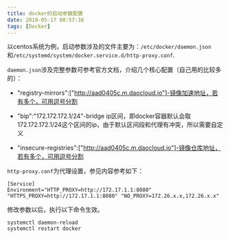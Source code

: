 ```yaml
---
title: docker的启动参数配置
date: 2018-05-17 08:57:16
tags: [Docker]
---
```


以centos系统为例，启动参数涉及的文件主要为：`/etc/docker/daemon.json`和`/etc/systemd/system/docker.service.d/http-proxy.conf`.

`daemon.json`涉及完整参数可参考官方文档，介绍几个核心配置（自己用的比较多的）：

- "registry-mirrors":["http://aad0405c.m.daocloud.io"]-镜像加速地址，若有多个，可用逗号分割

- "bip":"172.172.172.1/24"-bridge ip区间，即docker容器默认会取172.172.172.1/24这个区间的ip，由于默认区间段和代理有冲突，所以需要自定义

- "insecure-registries":["http://aad0405c.m.daocloud.io"]-镜像仓库地址，若有多个，可用逗号分割

`http-proxy.conf`为代理设置，参见内容参考如下：
<!-- more -->
```
[Service]
Environment="HTTP_PROXY=http://172.17.1.1:8080" "HTTPS_PROXY=http://172.17.1.1:8080" "NO_PROXY=172.26.x.x,172.26.x.x"
```
修改参数以后，执行以下命令生效。

```
systemctl daemon-reload
systemctl restart docker
```

